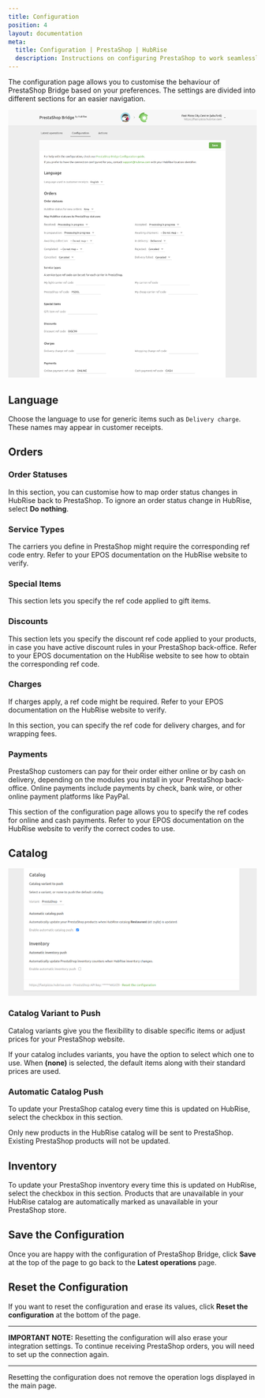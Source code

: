 ```yaml
---
title: Configuration
position: 4
layout: documentation
meta:
  title: Configuration | PrestaShop | HubRise
  description: Instructions on configuring PrestaShop to work seamlessly with HubRise and your EPOS or other apps connected to HubRise. Configuration is simple.
---
```


The configuration page allows you to customise the behaviour of PrestaShop Bridge based on your preferences. The settings are divided into different sections for an easier navigation.

![PrestaShop Bridge configuration page](./images/005-prestashop-configuration-page.png)

## Language

Choose the language to use for generic items such as `Delivery charge`.
These names may appear in customer receipts.

## Orders

### Order Statuses

In this section, you can customise how to map order status changes in HubRise back to PrestaShop.
To ignore an order status change in HubRise, select **Do nothing**.

### Service Types

The carriers you define in PrestaShop might require the corresponding ref code entry. Refer to your EPOS documentation on the HubRise website to verify.

### Special Items

This section lets you specify the ref code applied to gift items.

### Discounts

This section lets you specify the discount ref code applied to your products, in case you have active discount rules in your PrestaShop back-office.
Refer to your EPOS documentation on the HubRise website to see how to obtain the corresponding ref code.

### Charges

If charges apply, a ref code might be required. Refer to your EPOS documentation on the HubRise website to verify.

In this section, you can specify the ref code for delivery charges, and for wrapping fees.

### Payments

PrestaShop customers can pay for their order either online or by cash on delivery, depending on the modules you install in your PrestaShop back-office. Online payments include payments by check, bank wire, or other online payment platforms like PayPal.

This section of the configuration page allows you to specify the ref codes for online and cash payments. Refer to your EPOS documentation on the HubRise website to verify the correct codes to use.

## Catalog

![PrestaShop Bridge configuration page, Catalog section](./images/006-2x-configuration-catalog.png)

### Catalog Variant to Push

Catalog variants give you the flexibility to disable specific items or adjust prices for your PrestaShop website.

If your catalog includes variants, you have the option to select which one to use. When **(none)** is selected, the default items along with their standard prices are used.

### Automatic Catalog Push

To update your PrestaShop catalog every time this is updated on HubRise, select the checkbox in this section.

Only new products in the HubRise catalog will be sent to PrestaShop. Existing PrestaShop products will not be updated.

## Inventory

To update your PrestaShop inventory every time this is updated on HubRise, select the checkbox in this section.
Products that are unavailable in your HubRise catalog are automatically marked as unavailable in your PrestaShop store.

## Save the Configuration

Once you are happy with the configuration of PrestaShop Bridge, click **Save** at the top of the page to go back to the **Latest operations** page.

## Reset the Configuration

If you want to reset the configuration and erase its values, click **Reset the configuration** at the bottom of the page.

---

**IMPORTANT NOTE:** Resetting the configuration will also erase your integration settings. To continue receiving PrestaShop orders, you will need to set up the connection again.

---

Resetting the configuration does not remove the operation logs displayed in the main page.
